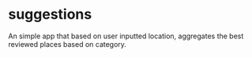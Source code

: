 # suggestions
An simple app that based on user inputted location, aggregates the best reviewed places based on category.
